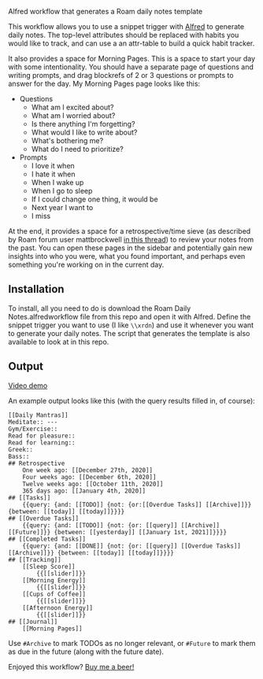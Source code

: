 Alfred workflow that generates a Roam daily notes template

This workflow allows you to use a snippet trigger with [Alfred](https://www.alfredapp.com/) to generate daily notes. The top-level attributes should be replaced with habits you would like to track, and can use a an attr-table to build a quick habit tracker.

It also provides a space for Morning Pages. This is a space to start your day with some intentionality. You should have a separate page of questions and writing prompts, and drag blockrefs of 2 or 3 questions or prompts to answer for the day. My Morning Pages page looks like this:
- Questions
    - What am I excited about? 
    - What am I worried about? 
    - Is there anything I'm forgetting?
    - What would I like to write about?
    - What's bothering me? 
    - What do I need to prioritize? 
- Prompts
    - I love it when
    - I hate it when 
    - When I wake up
    - When I go to sleep 
    - If I could change one thing, it would be 
    - Next year I want to
    - I miss

At the end, it provides a space for a retrospective/time sieve (as described by Roam forum user mattbrockwell [in this thread](https://forum.roamresearch.com/t/what-would-be-your-top-3-tips-for-beginners/255)) to review your notes from the past. You can open these pages in the sidebar and potentially gain new insights into who you were, what you found important, and perhaps even something you're working on in the current day.

## Installation
To install, all you need to do is download the Roam Daily Notes.alfredworkflow file from this repo and
open it with Alfred. Define the snippet trigger you want to use (I like `\\xrdn`) and use it whenever you
want to generate your daily notes. The script that generates the template is also available to look
at in this repo. 

## Output
[Video demo](https://www.loom.com/share/4d9543d505834dc1970324326871ab5a)

An example output looks like this (with the query results filled in, of course): 
```
[[Daily Mantras]]
Meditate:: ---
Gym/Exercise::
Read for pleasure::
Read for learning::
Greek::
Bass::
## Retrospective
    One week ago: [[December 27th, 2020]]
    Four weeks ago: [[December 6th, 2020]]
    Twelve weeks ago: [[October 11th, 2020]]
    365 days ago: [[January 4th, 2020]]
## [[Tasks]]
    {{query: {and: [[TODO]] {not: {or:[[Overdue Tasks]] [[Archive]]}} {between: [[today]] [[today]]}}}}
## [[Overdue Tasks]]
    {{query: {and: [[TODO]] {not: {or: [[query]] [[Archive]] [[Future]]}} {between: [[yesterday]] [[January 1st, 2021]]}}}}
## [[Completed Tasks]]
    {{query: {and: [[DONE]] {not: {or: [[query]] [[Overdue Tasks]] [[Archive]]}} {between: [[today]] [[today]]}}}}
## [[Tracking]]
    [[Sleep Score]]
        {{[[slider]]}}
    [[Morning Energy]]
        {{[[slider]]}}
    [[Cups of Coffee]]
        {{[[slider]]}}
    [[Afternoon Energy]]
        {{[[slider]]}}
## [[Journal]]
    [[Morning Pages]]
```  

Use `#Archive` to mark TODOs as no longer relevant, or `#Future` to mark them as due in the future (along with the future date).

Enjoyed this workflow? [Buy me a beer!](https://www.buymeacoffee.com/kylestratis)

